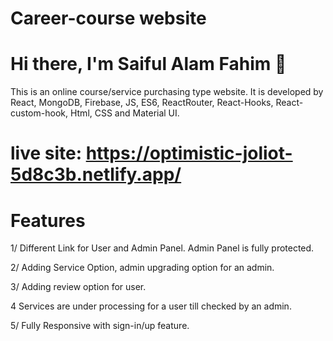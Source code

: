 # Career-course website
# Hi there, I'm Saiful Alam Fahim 👋

This is an online course/service purchasing type website. It is
developed by React, MongoDB, Firebase, JS, ES6, ReactRouter, React-Hooks, React-custom-hook, Html, CSS and
Material UI.
# live site: https://optimistic-joliot-5d8c3b.netlify.app/

# Features
1/ Different Link for User and Admin Panel. Admin Panel is fully protected.

2/ Adding Service Option, admin upgrading option for an admin.

3/ Adding review option for user.

4 Services are under processing for a user till checked by an admin.

5/ Fully Responsive with sign-in/up feature.

